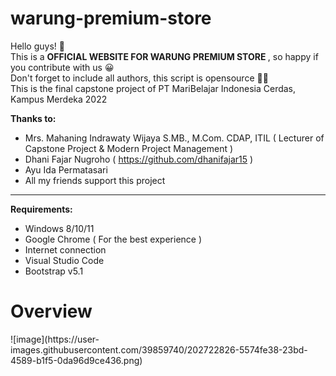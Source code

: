 # warung-premium-store

Hello guys! 👋 <br>
This is a <b> OFFICIAL WEBSITE FOR WARUNG PREMIUM STORE </b>, so happy if you contribute with us 😀 <br>
Don't forget to include all authors, this script is opensource 👌🏽 <br>
This is the final capstone project of PT MariBelajar Indonesia Cerdas, Kampus Merdeka 2022

<b>Thanks to: </b>
- Mrs. Mahaning Indrawaty Wijaya S.MB., M.Com. CDAP, ITIL ( Lecturer of Capstone Project & Modern Project Management )
- Dhani Fajar Nugroho ( https://github.com/dhanifajar15 )
- Ayu Ida Permatasari
- All my friends support this project


<hr>

<b>Requirements:</b>
- Windows 8/10/11
- Google Chrome ( For the best experience )
- Internet connection
- Visual Studio Code
- Bootstrap v5.1

<h1>Overview</h1>
![image](https://user-images.githubusercontent.com/39859740/202722826-5574fe38-23bd-4589-b1f5-0da96d9ce436.png)

